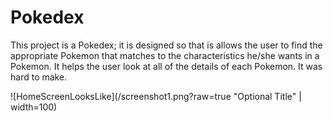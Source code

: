 # Pokedex

This project is a Pokedex; it is designed so that is allows the user to find the appropriate Pokemon that matches to the characteristics he/she wants in a Pokemon. It helps the user look at all of the details of each Pokemon. It was hard to make.


![HomeScreenLooksLike](/screenshot1.png?raw=true "Optional Title" | width=100)

